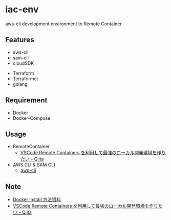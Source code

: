 # iac-env
aws-cli development environment to Remote Container

## Features

- aws-cli
- sam-cli
- cloudSDK
<!-- - cloudFormation
 - linter Complete -->
- Terraform
- Terraformer
- golang

## Requirement

- Docker
- Docker-Compose

## Usage

- RemoteContainer
  - [VSCode Remote Containers を利用して最強のローカル開発環境を作りたい - Qiita](https://qiita.com/sabure500/items/a117b8a1733193be455f#visual-studio-code)
- AWS CLI & SAM CLI
  - [aws-cli](./Docment/aws-cli.md)

## Note

- [Docker install 方法資料](https://drive.google.com/drive/u/0/folders/1MfIzfxNIKu433be3enFlCZ8LDADHbtEY)
- [VSCode Remote Containers を利用して最強のローカル開発環境を作りたい - Qiita](https://qiita.com/sabure500/items/a117b8a1733193be455f#googlecloudsdk)
